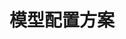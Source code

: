 ---
weight: 745
title: '模型配置方案'
description: '本模型配置方案'
icon: 'code_blocks'
draft: true
images: []
---